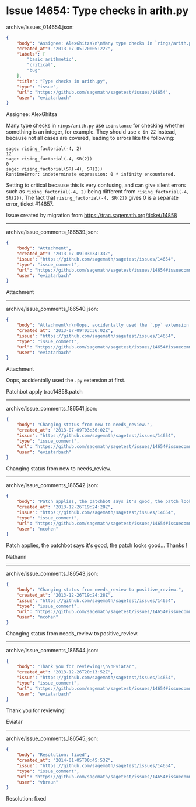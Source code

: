 # Issue 14654: Type checks in arith.py

archive/issues_014654.json:
```json
{
    "body": "Assignee: AlexGhitza\n\nMany type checks in `rings/arith.py` use `isinstance` for checking whether something is an integer, for example. They should use `x in ZZ` instead, because not all cases are covered, leading to errors like the following:\n\n\n```\nsage: rising_factorial(-4, 2)\n12\nsage: rising_factorial(-4, SR(2))\n0\nsage: rising_factorial(SR(-4), SR(2))\nRuntimeError: indeterminate expression: 0 * infinity encountered.\n```\n\n\nSetting to critical because this is very confusing, and can give silent errors such as `rising_factorial(-4, 2)` being different from `rising_factorial(-4, SR(2))`. The fact that `rising_factorial(-4, SR(2))` gives 0 is a separate error, ticket #14857.\n\nIssue created by migration from https://trac.sagemath.org/ticket/14858\n\n",
    "created_at": "2013-07-05T20:05:22Z",
    "labels": [
        "basic arithmetic",
        "critical",
        "bug"
    ],
    "title": "Type checks in arith.py",
    "type": "issue",
    "url": "https://github.com/sagemath/sagetest/issues/14654",
    "user": "eviatarbach"
}
```
Assignee: AlexGhitza

Many type checks in `rings/arith.py` use `isinstance` for checking whether something is an integer, for example. They should use `x in ZZ` instead, because not all cases are covered, leading to errors like the following:


```
sage: rising_factorial(-4, 2)
12
sage: rising_factorial(-4, SR(2))
0
sage: rising_factorial(SR(-4), SR(2))
RuntimeError: indeterminate expression: 0 * infinity encountered.
```


Setting to critical because this is very confusing, and can give silent errors such as `rising_factorial(-4, 2)` being different from `rising_factorial(-4, SR(2))`. The fact that `rising_factorial(-4, SR(2))` gives 0 is a separate error, ticket #14857.

Issue created by migration from https://trac.sagemath.org/ticket/14858





---

archive/issue_comments_186539.json:
```json
{
    "body": "Attachment",
    "created_at": "2013-07-09T03:34:33Z",
    "issue": "https://github.com/sagemath/sagetest/issues/14654",
    "type": "issue_comment",
    "url": "https://github.com/sagemath/sagetest/issues/14654#issuecomment-186539",
    "user": "eviatarbach"
}
```

Attachment



---

archive/issue_comments_186540.json:
```json
{
    "body": "Attachment\n\nOops, accidentally used the `.py` extension at first.\n\nPatchbot apply trac14858.patch",
    "created_at": "2013-07-09T03:36:02Z",
    "issue": "https://github.com/sagemath/sagetest/issues/14654",
    "type": "issue_comment",
    "url": "https://github.com/sagemath/sagetest/issues/14654#issuecomment-186540",
    "user": "eviatarbach"
}
```

Attachment

Oops, accidentally used the `.py` extension at first.

Patchbot apply trac14858.patch



---

archive/issue_comments_186541.json:
```json
{
    "body": "Changing status from new to needs_review.",
    "created_at": "2013-07-09T03:36:02Z",
    "issue": "https://github.com/sagemath/sagetest/issues/14654",
    "type": "issue_comment",
    "url": "https://github.com/sagemath/sagetest/issues/14654#issuecomment-186541",
    "user": "eviatarbach"
}
```

Changing status from new to needs_review.



---

archive/issue_comments_186542.json:
```json
{
    "body": "Patch applies, the patchbot says it's good, the patch looks good... Thanks !\n\nNathann",
    "created_at": "2013-12-26T19:24:28Z",
    "issue": "https://github.com/sagemath/sagetest/issues/14654",
    "type": "issue_comment",
    "url": "https://github.com/sagemath/sagetest/issues/14654#issuecomment-186542",
    "user": "ncohen"
}
```

Patch applies, the patchbot says it's good, the patch looks good... Thanks !

Nathann



---

archive/issue_comments_186543.json:
```json
{
    "body": "Changing status from needs_review to positive_review.",
    "created_at": "2013-12-26T19:24:28Z",
    "issue": "https://github.com/sagemath/sagetest/issues/14654",
    "type": "issue_comment",
    "url": "https://github.com/sagemath/sagetest/issues/14654#issuecomment-186543",
    "user": "ncohen"
}
```

Changing status from needs_review to positive_review.



---

archive/issue_comments_186544.json:
```json
{
    "body": "Thank you for reviewing!\n\nEviatar",
    "created_at": "2013-12-26T20:13:52Z",
    "issue": "https://github.com/sagemath/sagetest/issues/14654",
    "type": "issue_comment",
    "url": "https://github.com/sagemath/sagetest/issues/14654#issuecomment-186544",
    "user": "eviatarbach"
}
```

Thank you for reviewing!

Eviatar



---

archive/issue_comments_186545.json:
```json
{
    "body": "Resolution: fixed",
    "created_at": "2014-01-05T00:45:53Z",
    "issue": "https://github.com/sagemath/sagetest/issues/14654",
    "type": "issue_comment",
    "url": "https://github.com/sagemath/sagetest/issues/14654#issuecomment-186545",
    "user": "vbraun"
}
```

Resolution: fixed
